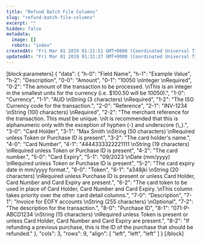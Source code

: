 ```yaml
---
title: "Refund Batch File Columns"
slug: "refund-batch-file-columns"
excerpt: ""
hidden: false
metadata: 
  image: []
  robots: "index"
createdAt: "Fri Mar 01 2019 01:21:51 GMT+0000 (Coordinated Universal Time)"
updatedAt: "Fri Mar 01 2019 01:32:27 GMT+0000 (Coordinated Universal Time)"
---
```

[block:parameters]
{
  "data": {
    "h-0": "Field Name",
    "h-1": "Example Value",
    "h-2": "Description",
    "0-0": "Amount",
    "0-1": "10050  \nInteger  \nRequired",
    "0-2": "The amount of the transaction to be processed.  \nThis is an integer in the smallest units for the currency (i.e. $100.50 will be 10050).",
    "1-0": "Currency",
    "1-1": "AUD  \nString (3 characters)  \nRequired",
    "1-2": "The ISO Currency code for the transaction.",
    "2-0": "Reference",
    "2-1": "INV-1234  \nString (100 characters)  \nRequired",
    "2-2": "The merchant reference for the transaction. This must be unique.  \nIt is recommended that this is alphanumeric only with the exception of hyphen (-) and underscore (\\_).",
    "3-0": "Card Holder",
    "3-1": "Max Smith  \nString (50 characters)  \nRequired unless Token or Purchase ID is present",
    "3-2": "The card holder's name.",
    "4-0": "Card Number",
    "4-1": "4444333322221111  \nString (19 characters)  \nRequired unless Token or Purchase ID is present",
    "4-2": "The card number.",
    "5-0": "Card Expiry",
    "5-1": "09/2023  \nDate (mm/yyyy)  \nRequired unless Token or Purchase ID is present",
    "5-2": "The card expiry date in mm/yyyy format.",
    "6-0": "Token",
    "6-1": "a348jki  \nString (20 characters)  \nRequired unless Purchase ID is present or unless Card Holder, Card Number and Card Expiry are present.",
    "6-2": "The card token to be used in place of Card Holder, Card Number and Card Expiry.  \nThis column takes priority over the other card detail columns.",
    "7-0": "Description",
    "7-1": "Invoice for EOFY accounts  \nString (255 characters)  \nOptional",
    "7-2": "The description for the transaction.",
    "8-0": "Purchase ID",
    "8-1": "071-P-ABCD1234  \nString (15 characters)  \nRequired unless Token is present or unless Card Holder, Card Number and Card Expiry are present.",
    "8-2": "If refunding a previous purchase, this is the ID of the purchase that should be refunded."
  },
  "cols": 3,
  "rows": 9,
  "align": [
    "left",
    "left",
    "left"
  ]
}
[/block]
